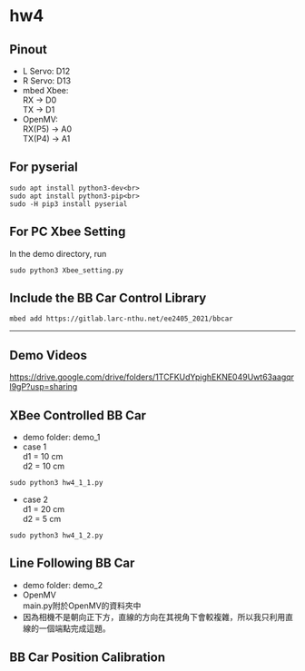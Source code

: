 # hw4
## Pinout
* L Servo: D12
* R Servo: D13
* mbed Xbee:<br>
  RX -> D0<br>
  TX -> D1
* OpenMV:<br>
  RX(P5) -> A0<br>
  TX(P4) -> A1

## For pyserial
```console
sudo apt install python3-dev<br>
sudo apt install python3-pip<br>
sudo -H pip3 install pyserial
```

## For PC Xbee Setting
In the demo directory, run
```console
sudo python3 Xbee_setting.py
```

## Include the BB Car Control Library
```console
mbed add https://gitlab.larc-nthu.net/ee2405_2021/bbcar
```

---
## Demo Videos
https://drive.google.com/drive/folders/1TCFKUdYpighEKNE049Uwt63aagqrl9gP?usp=sharing

## XBee Controlled BB Car
* demo folder: demo_1
* case 1<br>
d1 = 10 cm<br>
d2 = 10 cm<br>
```console
sudo python3 hw4_1_1.py
```

* case 2<br>
d1 = 20 cm<br>
d2 = 5 cm<br>
```console
sudo python3 hw4_1_2.py
```

## Line Following BB Car
* demo folder: demo_2
* OpenMV<br>
  main.py附於OpenMV的資料夾中
* 因為相機不是朝向正下方，直線的方向在其視角下會較複雜，所以我只利用直線的一個端點完成這題。

## BB Car Position Calibration
